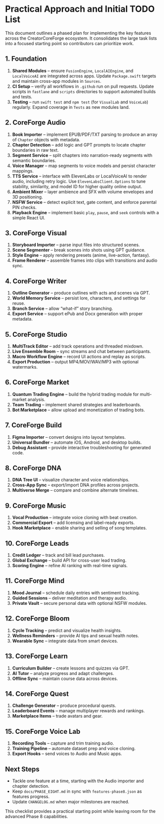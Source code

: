 # Practical Approach and Initial TODO List

This document outlines a phased plan for implementing the key features across the CreatorCoreForge ecosystem. It consolidates the large task lists into a focused starting point so contributors can prioritize work.

## 1. Foundation

1. **Shared Modules** – ensure `FusionEngine`, `LocalAIEngine`, and `LocalVoiceAI` are integrated across apps. Update `Package.swift` targets and maintain cross-app modules in `Sources`.
2. **CI Setup** – verify all workflows in `.github` run on pull requests. Update scripts in `fastlane` and `scripts` directories to support automated builds and tests.
3. **Testing** – run `swift test` and `npm test` (for `VisualLab` and `VoiceLab`) regularly. Expand coverage in `Tests` as new modules land.

## 2. CoreForge Audio

1. **Book Importer** – implement EPUB/PDF/TXT parsing to produce an array of `Chapter` objects with metadata.
2. **Chapter Detection** – add logic and GPT prompts to locate chapter boundaries in raw text.
3. **Segment Service** – split chapters into narration-ready segments with semantic boundaries.
4. **Voice Manager** – map segments to voice models and persist character mappings.
5. **TTS Service** – interface with ElevenLabs or LocalVoiceAI to render audio, including retry logic. Use `ElevenLabsClient.Options` to tune stability, similarity, and model ID for higher quality online output.
6. **Ambient Mixer** – layer ambience and SFX with volume envelopes and 3D positioning.
7. **NSFW Service** – detect explicit text, gate content, and enforce parental PIN checks.
8. **Playback Engine** – implement basic `play`, `pause`, and `seek` controls with a simple React UI.

## 3. CoreForge Visual

1. **Storyboard Importer** – parse input files into structured scenes.
2. **Scene Segmenter** – break scenes into shots using GPT guidance.
3. **Style Engine** – apply rendering presets (anime, live-action, fantasy).
4. **Frame Renderer** – assemble frames into clips with transitions and audio sync.

## 4. CoreForge Writer

1. **Outline Generator** – produce outlines with acts and scenes via GPT.
2. **World Memory Service** – persist lore, characters, and settings for reuse.
3. **Branch Service** – allow “what-if” story branching.
4. **Export Service** – support ePub and Docx generation with proper metadata.

## 5. CoreForge Studio

1. **MultiTrack Editor** – add track operations and threaded mixdown.
2. **Live Ensemble Room** – sync streams and chat between participants.
3. **Macro Workflow Engine** – record UI actions and replay as scripts.
4. **Export Production** – output MP4/MOV/WAV/MP3 with optional watermarks.

## 6. CoreForge Market

1. **Quantum Trading Engine** – build the hybrid trading module for multi-market analysis.
2. **Team Trading** – implement shared strategies and leaderboards.
3. **Bot Marketplace** – allow upload and monetization of trading bots.

## 7. CoreForge Build

1. **Figma Importer** – convert designs into layout templates.
2. **Universal Bundler** – automate iOS, Android, and desktop builds.
3. **Debug Assistant** – provide interactive troubleshooting for generated code.

## 8. CoreForge DNA

1. **DNA Tree UI** – visualize character and voice relationships.
2. **Cross-App Sync** – export/import DNA profiles across projects.
3. **Multiverse Merge** – compare and combine alternate timelines.

## 9. CoreForge Music

1. **Vocal Production** – integrate voice cloning with beat creation.
2. **Commercial Export** – add licensing and label-ready exports.
3. **Hook Marketplace** – enable sharing and selling of song templates.

## 10. CoreForge Leads

1. **Credit Ledger** – track and bill lead purchases.
2. **Global Exchange** – build API for cross-user lead trading.
3. **Scoring Engine** – refine AI ranking with real-time signals.

## 11. CoreForge Mind

1. **Mood Journal** – schedule daily entries with sentiment tracking.
2. **Guided Sessions** – deliver meditation and therapy audio.
3. **Private Vault** – secure personal data with optional NSFW modules.

## 12. CoreForge Bloom

1. **Cycle Tracking** – predict and visualize health insights.
2. **Wellness Reminders** – provide AI tips and sexual health notes.
3. **Wearable Sync** – integrate data from smart devices.

## 13. CoreForge Learn

1. **Curriculum Builder** – create lessons and quizzes via GPT.
2. **AI Tutor** – analyze progress and adapt challenges.
3. **Offline Sync** – maintain course data across devices.

## 14. CoreForge Quest

1. **Challenge Generator** – produce procedural quests.
2. **Leaderboard Events** – manage multiplayer rewards and rankings.
3. **Marketplace Items** – trade avatars and gear.

## 15. CoreForge Voice Lab

1. **Recording Tools** – capture and trim training audio.
2. **Training Pipeline** – automate dataset prep and voice cloning.
3. **Export Hooks** – send voices to Audio and Music apps.

## Next Steps

- Tackle one feature at a time, starting with the Audio importer and chapter detection.
- Keep `docs/PHASE_EIGHT.md` in sync with `features-phase8.json` as features progress.
- Update `CHANGELOG.md` when major milestones are reached.

This checklist provides a practical starting point while leaving room for the advanced Phase 8 capabilities.
